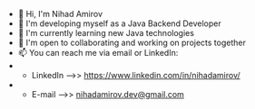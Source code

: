 - 👋  Hi, I'm Nihad Amirov
- 👀 I'm developing myself as a Java Backend Developer
- 🌱 I'm currently learning new Java technologies
- 💞️ I'm open to collaborating and working on projects together
- 📫 You can reach me via email or LinkedIn:
- * LinkedIn -->> https://www.linkedin.com/in/nihadamirov/
- * E-mail   -->> nihadamirov.dev@gmail.com
